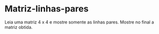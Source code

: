 # Matriz-linhas-pares
Leia uma matriz 4 x 4 e mostre somente as linhas pares. Mostre no final a matriz obtida.
